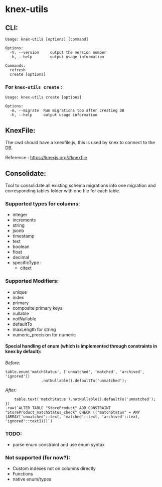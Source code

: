 # knex-utils

## CLI:

```
Usage: knex-utils [options] [command]

Options:
  -V, --version     output the version number
  -h, --help        output usage information

Commands:
  refresh
  create [options]
```

### For `knex-utils create` :
```
Usage: knex-utils create [options]

Options:
  -m, --migrate  Run migrations too after creating DB
  -h, --help     output usage information
```


## KnexFile:

The cwd should have a knexfile.js, this is used by knex to connect to the DB.

Reference : https://knexjs.org/#knexfile


## Consolidate:

Tool to consolidate all existing schema migrations into one migration and corresponding tables folder with one file for each table.

### Supported types for columns:

- integer
- increments
- string
- jsonb
- timestamp
- text
- boolean
- float
- decimal
- specificType :
	- citext

### Supported Modifiers:

- unique
- index
- primary
- composite primary keys
- nullable
- notNullable
- defaultTo
- maxLength for string
- numeric_precision for numeric

#### Special handling of enum (which is implemented through constraints in knex by default):

*Before:*
```
table.enum('matchStatus', ['unmatched', 'matched', 'archived', 'ignored'])
				.notNullable().defaultTo('unmatched');
```

*After:*
```
 	table.text('matchStatus').notNullable().defaultTo('unmatched');
})
.raw(`ALTER TABLE "StoreProduct" ADD CONSTRAINT "StoreProduct_matchStatus_check" CHECK (("matchStatus" = ANY (ARRAY['unmatched'::text, 'matched'::text, 'archived'::text, 'ignored'::text])))`)
```
		
### TODO: 

- parse enum constraint and use enum syntax

### Not supported (for now?):
- Custom indexes not on columns directly
- Functions
- native enum/types
